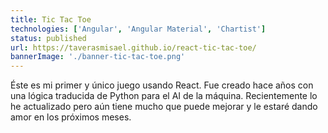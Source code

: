 ```yaml
---
title: Tic Tac Toe
technologies: ['Angular', 'Angular Material', 'Chartist']
status: published
url: https://taverasmisael.github.io/react-tic-tac-toe/
bannerImage: './banner-tic-tac-toe.png'
---
```


Éste es mi primer y único juego usando React. Fue creado hace años con una lógica traducida de Python para el AI de la máquina. Recientemente lo he actualizado pero aún tiene mucho que puede mejorar y le estaré dando amor en los próximos meses.
